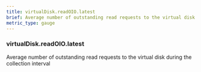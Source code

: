 ```yaml
---
title: virtualDisk.readOIO.latest
brief: Average number of outstanding read requests to the virtual disk during the collection interval
metric_type: gauge
---
```

### virtualDisk.readOIO.latest

Average number of outstanding read requests to the virtual disk during the collection interval